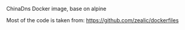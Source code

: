 ChinaDns Docker image, base on alpine

Most of the code is taken from: https://github.com/zealic/dockerfiles

